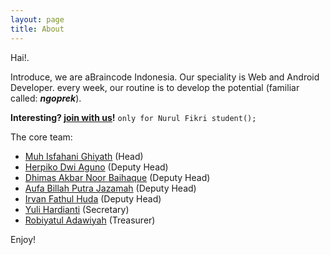 ```yaml
---
layout: page
title: About
---
```


Hai!.

Introduce, we are aBraincode Indonesia. Our speciality is Web and Android Developer. every week, our routine is to develop the potential (familiar called: ___ngoprek___).

**Interesting?  <a href="http://bit.ly/registeraBc">join with us</a>!**
`only for Nurul Fikri student();`

The core team:

- [Muh Isfahani Ghiyath](https://github.com/isfaaghyth) (Head)
- [Herpiko Dwi Aguno](https://github.com/herpiko) (Deputy Head)
- [Dhimas Akbar Noor Baihaque](https://github.com/dhimasanb) (Deputy Head)
- [Aufa Billah Putra Jazamah](https://github.com/aufaroot18) (Deputy Head)
- [Irvan Fathul Huda](https://github.com/shifter27) (Deputy Head)
- [Yuli Hardianti](https://github.com/hardiantiflash) (Secretary)
- [Robiyatul Adawiyah](https://github.com/arobiyatul) (Treasurer)


Enjoy!
